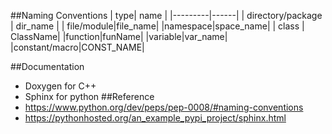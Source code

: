 

##Naming Conventions
| type|     name |
|---------|------|
|   directory/package  |  dir_name    | 
|  file/module|file_name|
|namespace|space_name|
| class | ClassName|
|function|funName|
|variable|var_name|
|constant/macro|CONST_NAME|

##Documentation
* Doxygen for C++
* Sphinx for python
##Reference
* https://www.python.org/dev/peps/pep-0008/#naming-conventions
* https://pythonhosted.org/an_example_pypi_project/sphinx.html

